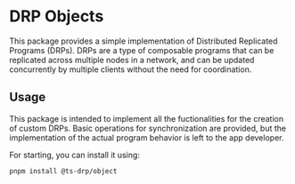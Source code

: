 # DRP Objects

This package provides a simple implementation of Distributed Replicated Programs (DRPs).
DRPs are a type of composable programs that can be replicated across multiple nodes in a network,
and can be updated concurrently by multiple clients without the need for coordination.

## Usage

This package is intended to implement all the fuctionalities for the creation of custom DRPs.
Basic operations for synchronization are provided, but the implementation of the actual program behavior is left to the app developer.

For starting, you can install it using:

```bash
pnpm install @ts-drp/object
```
